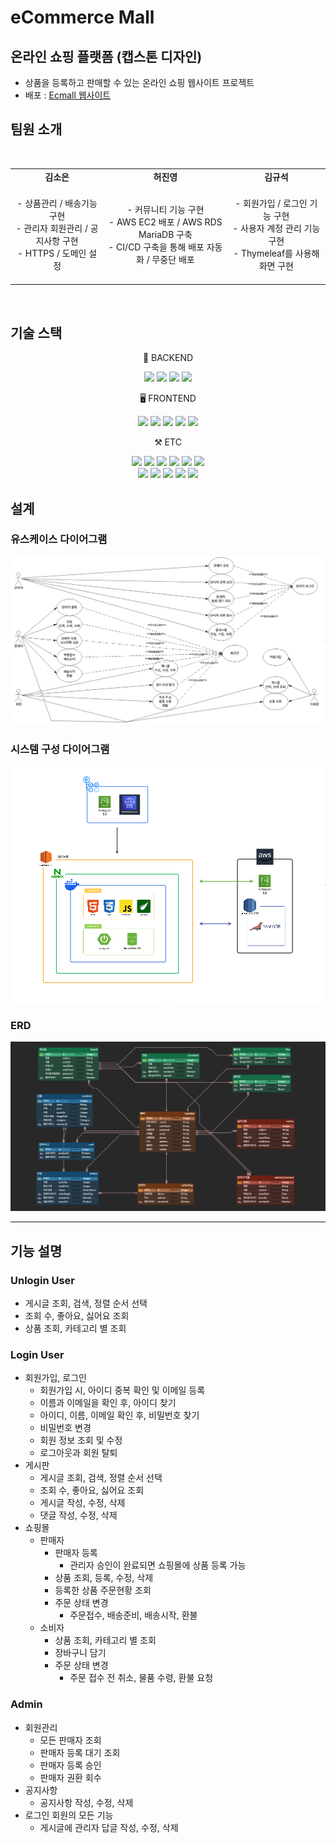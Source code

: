 # eCommerce Mall 
## 온라인 쇼핑 플랫폼 (캡스톤 디자인)
- 상품을 등록하고 판매할 수 있는 온라인 쇼핑 웹사이트 프로젝트
- 배포 : [Ecmall 웹사이트](https://ecmall.site)

##  팀원 소개
<br>
<div align="center"> 
<table>
    <tr>
        <td align="center">
            <b>김소은</b>
        </td>
        <td align="center">
            <b>허진영</b>
        </td>
        <td align="center">
            <b>김규석</b>
        </td>
    </tr>
  <tr>
        <td align="center">
            <br>
            - 상품관리 / 배송기능 구현 <br>
            - 관리자 회원관리 / 공지사항 구현 <br>
            - HTTPS / 도메인 설정 <br>
            <br>
        </td>
        <td align="center">
            <br>
            - 커뮤니티 기능 구현 <br>
            - AWS EC2 배포 / AWS RDS MariaDB 구축<br>
            - CI/CD 구축을 통해 배포 자동화 / 무중단 배포 <br>
            <br>
        </td>
        <td align="center">
            <br>
            - 회원가입 / 로그인 기능 구현 <br>
            - 사용자 계정 관리 기능 구현 <br>
            - Thymeleaf를 사용해 화면 구현 <br>
            <br>
        </td>
    </tr>
</table>
</div>
<br>

##  기술 스택

<div align="center">
  <p>💾 BACKEND</p>
    <img src="https://img.shields.io/badge/Java 17-FF160B?style=flat-square&logo=java&logoColor=white"/>
    <img src="https://img.shields.io/badge/Spring Boot-6DB33F?style=flat-square&logo=springboot&logoColor=white"/>
    <img src="https://img.shields.io/badge/Spring_data_jpa-6DB33F?style=flat-the-badge&logo=SpringSecurity&logoColor=white"/>
    <img src="https://img.shields.io/badge/HTTP Interface-008FC7?style=flat-square&logo=jpa&logoColor=white"/>
  <p>🖥️ FRONTEND</p>
    <img src="https://img.shields.io/badge/HTML-E34F26?style=flat-square&logo=html5&logoColor=white"/>
    <img src="https://img.shields.io/badge/CSS-1572B6?style=flat-square&logo=css3&logoColor=white"/>
    <img src="https://img.shields.io/badge/BootStrap-7952B3?style=flat-square&logo=bootstrap&logoColor=white"/>
    <img src="https://img.shields.io/badge/Thymeleaf-005F0F?style=flat-square&logo=thymeleaf&logoColor=white"/>
    <img src="https://img.shields.io/badge/JavaSript-F7DF1E?style=flat-square&logo=javascript&logoColor=white"/>
  <p>⚒️ ETC</p>
    <img src="https://img.shields.io/badge/AWS S3-569A31?style=flat-square&logo=amazon s3&logoColor=white"/>
    <img src="https://img.shields.io/badge/SQLite-003B57?style=flat-square&logo=sqlite&logoColor=white"/>
    <img src="https://img.shields.io/badge/MariaDB-003545?style=flat-the-badge&logo=mariadb&logoColor=white"/>
    <img src="https://img.shields.io/badge/GitHub-181717?style=flat-square&logo=github&logoColor=white"/>
    <img src="https://img.shields.io/badge/Git-F05032?style=flat-square&logo=git&logoColor=white"/>
    <img src="https://img.shields.io/badge/Notion-000000?style=flat-square&logo=notion&logoColor=white"/>
  <br>
    <img src="https://img.shields.io/badge/Amazon EC2-FF9900?style=flat-square&logo=amazonec2&logoColor=white"/>
    <img src="https://img.shields.io/badge/Amazon RDS-527FFF?style=flat-square&logo=amazonrds&logoColor=white"/>
    <img src="https://img.shields.io/badge/GitHub Actions-2088FF?style=flat-square&logo=githubactions&logoColor=white"/>
    <img src="https://img.shields.io/badge/Docker-2496ED?style=flat-square&logo=docker&logoColor=white"/>
    <img src="https://img.shields.io/badge/-NGINX-009639?style=flat&logo=nginx&logoColor=white"/>
<br>
</div>

## 설계
### 유스케이스 다이어그램

![유스케이스 다이어그램](./img/유스케이스%20다이어그램.png)

### 시스템 구성 다이어그램

![시스템 구성 다이그램](./img/시스템%20구성%20다이어그램.png)

### ERD

![ERD](./img/ERD.png)

---

## 기능 설명

### Unlogin User
- 게시글 조회, 검색, 정렬 순서 선택
- 조회 수, 좋아요, 싫어요 조회
- 상품 조회, 카테고리 별 조회


### Login User
- 회원가입, 로그인
  - 회원가입 시, 아이디 중복 확인 및 이메일 등록
  - 이름과 이메일을 확인 후, 아이디 찾기 
  - 아이디, 이름, 이메일 확인 후, 비밀번호 찾기 
  - 비밀번호 변경
  - 회원 정보 조회 및 수정
  - 로그아웃과 회원 탈퇴
- 게시판
  - 게시글 조회, 검색, 정렬 순서 선택
  - 조회 수, 좋아요, 싫어요 조회
  - 게시글 작성, 수정, 삭제
  - 댓글 작성, 수정, 삭제
- 쇼핑몰
  - 판매자
    - 판매자 등록
      - 관리자 승인이 완료되면 쇼핑몰에 상품 등록 가능
    - 상품 조회, 등록, 수정, 삭제 
    - 등록한 상품 주문현황 조회
    - 주문 상태 변경
      - 주문접수, 배송준비, 배송시작, 환불
  - 소비자
    - 상품 조회, 카테고리 별 조회
    - 장바구니 담기
    - 주문 상태 변경
      - 주문 접수 전 취소, 물품 수령, 환불 요청
    
    
### Admin
- 회원관리
  - 모든 판매자 조회
  - 판매자 등록 대기 조회
  - 판매자 등록 승인
  - 판매자 권환 회수
- 공지사항 
  - 공지사항 작성, 수정, 삭제
- 로그인 회원의 모든 기능
  - 게시글에 관리자 답글 작성, 수정, 삭제